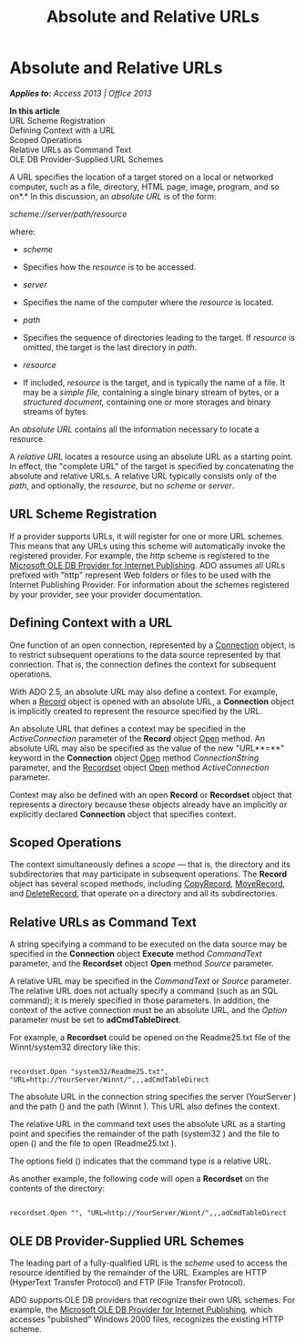 ﻿---
title: Absolute and Relative URLs
TOCTitle: Absolute and Relative URLs
ms:assetid: 79a1f793-7154-1c13-7dfe-a1b8cd64e1ea
ms:mtpsurl: https://msdn.microsoft.com/en-us/library/JJ249501(v=office.15)
ms:contentKeyID: 48545774
ms.date: 09/18/2015
mtps_version: v=office.15
---

# Absolute and Relative URLs


_**Applies to:** Access 2013 | Office 2013_

**In this article**  
URL Scheme Registration  
Defining Context with a URL  
Scoped Operations  
Relative URLs as Command Text  
OLE DB Provider-Supplied URL Schemes  

A URL specifies the location of a target stored on a local or networked computer, such as a file, directory, HTML page, image, program, and so on*.* In this discussion, an *absolute URL* is of the form:

*scheme://server/path/resource*

where:

  - *scheme*

  - Specifies how the *resource* is to be accessed.

  - *server*

  - Specifies the name of the computer where the *resource* is located.

  - *path*

  - Specifies the sequence of directories leading to the target. If *resource* is omitted, the target is the last directory in *path*.

  - *resource*

  - If included, *resource* is the target, and is typically the name of a file. It may be a *simple file,* containing a single binary stream of bytes, or a *structured document,* containing one or more storages and binary streams of bytes.

An *absolute URL* contains all the information necessary to locate a resource.

A *relative URL* locates a resource using an absolute URL as a starting point. In effect, the "complete URL" of the target is specified by concatenating the absolute and relative URLs. A relative URL typically consists only of the *path*, and optionally, the *resource*, but no *scheme* or *server*.

## URL Scheme Registration

If a provider supports URLs, it will register for one or more URL schemes. This means that any URLs using this scheme will automatically invoke the registered provider. For example, the *http* scheme is registered to the [Microsoft OLE DB Provider for Internet Publishing](microsoft-ole-db-provider-for-internet-publishing.md). ADO assumes all URLs prefixed with "http" represent Web folders or files to be used with the Internet Publishing Provider. For information about the schemes registered by your provider, see your provider documentation.

## Defining Context with a URL

One function of an open connection, represented by a [Connection](connection-object-ado.md) object, is to restrict subsequent operations to the data source represented by that connection. That is, the connection defines the context for subsequent operations.

With ADO 2.5, an absolute URL may also define a context. For example, when a [Record](record-object-ado.md) object is opened with an absolute URL, a **Connection** object is implicitly created to represent the resource specified by the URL.

An absolute URL that defines a context may be specified in the *ActiveConnection* parameter of the **Record** object [Open](open-method-ado-record.md) method. An absolute URL may also be specified as the value of the new "URL**=**" keyword in the **Connection** object [Open](open-method-ado-connection.md) method *ConnectionString* parameter, and the [Recordset](recordset-object-ado.md) object [Open](open-method-ado-recordset.md) method *ActiveConnection* parameter.

Context may also be defined with an open **Record** or **Recordset** object that represents a directory because these objects already have an implicitly or explicitly declared **Connection** object that specifies context.

## Scoped Operations

The context simultaneously defines a *scope* — that is, the directory and its subdirectories that may participate in subsequent operations. The **Record** object has several scoped methods, including [CopyRecord](copyrecord-method-ado.md), [MoveRecord](moverecord-method-ado.md), and [DeleteRecord](https://msdn.microsoft.com/en-us/library/jj249832\(v=office.15\)), that operate on a directory and all its subdirectories.

## Relative URLs as Command Text

A string specifying a command to be executed on the data source may be specified in the **Connection** object **Execute** method *CommandText* parameter, and the **Recordset** object **Open** method *Source* parameter.

A relative URL may be specified in the *CommandText* or *Source* parameter. The relative URL does not actually specify a command (such as an SQL command); it is merely specified in those parameters. In addition, the context of the active connection must be an absolute URL, and the *Option* parameter must be set to **adCmdTableDirect**.

For example, a **Recordset** could be opened on the Readme25.txt file of the Winnt/system32 directory like this:

``` 
 
recordset.Open "system32/Readme25.txt", "URL=http://YourServer/Winnt/",,,adCmdTableDirect 
```

The absolute URL in the connection string specifies the server (YourServer ) and the path () and the path (Winnt ). This URL also defines the context.

The relative URL in the command text uses the absolute URL as a starting point and specifies the remainder of the path (system32 ) and the file to open () and the file to open (Readme25.txt ).

The options field () indicates that the command type is a relative URL.

As another example, the following code will open a **Recordset** on the contents of the directory:

``` 
 
recordset.Open "", "URL=http://YourServer/Winnt/",,,adCmdTableDirect 
```

## OLE DB Provider-Supplied URL Schemes

The leading part of a fully-qualified URL is the *scheme* used to access the resource identified by the remainder of the URL. Examples are HTTP (HyperText Transfer Protocol) and FTP (File Transfer Protocol).

ADO supports OLE DB providers that recognize their own URL schemes. For example, the [Microsoft OLE DB Provider for Internet Publishing](microsoft-ole-db-provider-for-internet-publishing.md)*,* which accesses "published" Windows 2000 files, recognizes the existing HTTP scheme.

